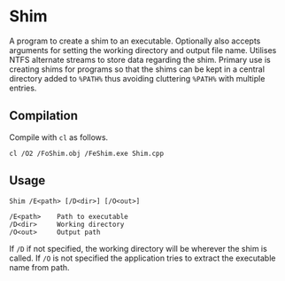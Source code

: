 # Shim

A program to create a shim to an executable. Optionally also accepts arguments for setting the working directory and output file name. Utilises NTFS alternate streams to store data regarding the shim. Primary use is creating shims for programs so that the shims can be kept in a central directory added to `%PATH%` thus avoiding cluttering `%PATH%` with multiple entries.

## Compilation
Compile with `cl` as follows.

    cl /O2 /FoShim.obj /FeShim.exe Shim.cpp

## Usage
    Shim /E<path> [/D<dir>] [/O<out>]

    /E<path>    Path to executable
    /D<dir>     Working directory
    /O<out>     Output path

If `/D` if not specified, the working directory will be wherever the shim is called. If `/O` is not specified the application tries to extract the executable name from path.